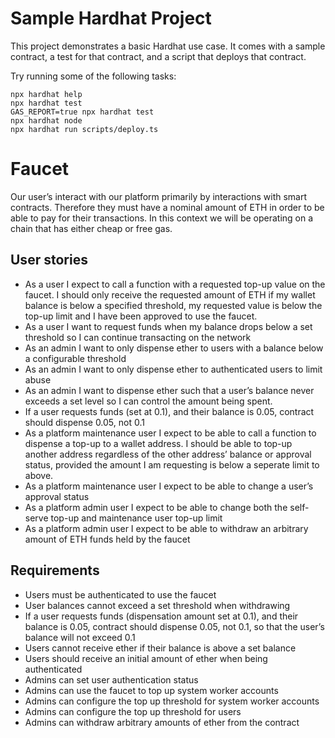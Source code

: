 # Sample Hardhat Project

This project demonstrates a basic Hardhat use case. It comes with a sample contract, a test for that contract, and a script that deploys that contract.

Try running some of the following tasks:

```shell
npx hardhat help
npx hardhat test
GAS_REPORT=true npx hardhat test
npx hardhat node
npx hardhat run scripts/deploy.ts
```

# Faucet

Our user’s interact with our platform primarily by interactions with smart contracts. Therefore they must have a nominal amount of ETH in order to be able to pay for their transactions. In this context we will be operating on a chain that has either cheap or free gas.

## User stories

- As a user I expect to call a function with a requested top-up value on the faucet. I should only receive the requested amount of ETH if my wallet balance is below a specified threshold, my requested value is below the top-up limit and I have been approved to use the faucet.
- As a user I want to request funds when my balance drops below a set threshold so I can continue transacting on the network
- As an admin I want to only dispense ether to users with a balance below a configurable threshold
- As an admin I want to only dispense ether to authenticated users to limit abuse
- As an admin I want to dispense ether such that a user’s balance never exceeds a set level so I can control the amount being spent.
- If a user requests funds (set at 0.1), and their balance is 0.05, contract should dispense 0.05, not 0.1
- As a platform maintenance user I expect to be able to call a function to dispense a top-up to a wallet address. I should be able to top-up another address regardless of the other address’ balance or approval status, provided the amount I am requesting is below a seperate limit to above.
- As a platform maintenance user I expect to be able to change a user’s approval status
- As a platform admin user I expect to be able to change both the self-serve top-up and maintenance user top-up limit
- As a platform admin user I expect to be able to withdraw an arbitrary amount of ETH funds held by the faucet

## Requirements

- Users must be authenticated to use the faucet
- User balances cannot exceed a set threshold when withdrawing
- If a user requests funds (dispensation amount set at 0.1), and their balance is 0.05, contract should dispense 0.05, not 0.1, so that the user’s balance will not exceed 0.1
- Users cannot receive ether if their balance is above a set balance
- Users should receive an initial amount of ether when being authenticated
- Admins can set user authentication status
- Admins can use the faucet to top up system worker accounts
- Admins can configure the top up threshold for system worker accounts
- Admins can configure the top up threshold for users
- Admins can withdraw arbitrary amounts of ether from the contract